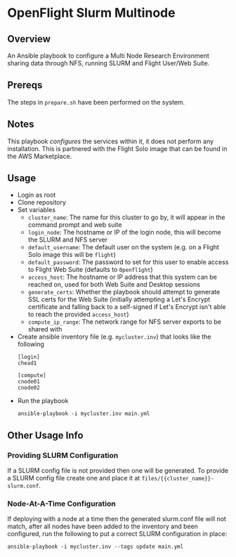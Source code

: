 # OpenFlight Slurm Multinode

## Overview

An Ansible playbook to configure a Multi Node Research Environment sharing data through NFS, running SLURM and Flight User/Web Suite.

## Prereqs

The steps in `prepare.sh` have been performed on the system.

## Notes

This playbook _configures_ the services within it, it does not perform any installation. This is partnered with the Flight Solo image that can be found in the AWS Marketplace.

## Usage

- Login as root
- Clone repository
- Set variables
    - `cluster_name`: The name for this cluster to go by, it will appear in the command prompt and web suite
    - `login_node`: The hostname or IP of the login node, this will become the SLURM and NFS server
    - `default_username`: The default user on the system (e.g. on a Flight Solo image this will be `flight`) 
    - `default_password`: The password to set for this user to enable access to Flight Web Suite (defaults to `0penfl1ght`)
    - `access_host`: The hostname or IP address that this system can be reached on, used for both Web Suite and Desktop sessions
    - `generate_certs`: Whether the playbook should attempt to generate SSL certs for the Web Suite (initially attempting a Let's Encrypt certificate and falling back to a self-signed if Let's Encrypt isn't able to reach the provided `access_host`) 
    - `compute_ip_range`: The network range for NFS server exports to be shared with
- Create ansible inventory file (e.g. `mycluster.inv`) that looks like the following
  ```shell
  [login]
  chead1

  [compute]
  cnode01
  cnode02
  ```
- Run the playbook 
  ```shell
  ansible-playbook -i mycluster.inv main.yml
  ```

## Other Usage Info

### Providing SLURM Configuration

If a SLURM config file is not provided then one will be generated. To provide a SLURM config file create one and place it at `files/{{cluster_name}}-slurm.conf`.

### Node-At-A-Time Configuration

If deploying with a node at a time then the generated slurm.conf file will not match, after all nodes have been added to the inventory and been configured, run the following to put a correct SLURM configuration in place:

```shell
ansible-playbook -i mycluster.inv --tags update main.yml
```
